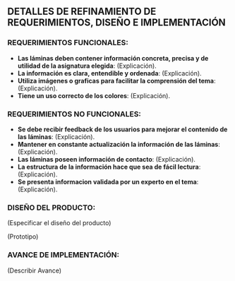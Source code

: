 ## DETALLES DE REFINAMIENTO DE REQUERIMIENTOS, DISEÑO E IMPLEMENTACIÓN
### REQUERIMIENTOS FUNCIONALES:
- **Las láminas deben contener información concreta, precisa y de utilidad de la asignatura elegida**: (Explicación).
- **La información es clara, entendible y ordenada**: (Explicación).
- **Utiliza imágenes o graficas para facilitar la comprensión del tema**: (Explicación).
- **Tiene un uso correcto de los colores**: (Explicación).

### REQUERIMIENTOS NO FUNCIONALES:
- **Se debe recibir feedback de los usuarios para mejorar el contenido de las láminas**: (Explicación).
- **Mantener en constante actualización la información de las láminas**: (Explicación).
- **Las láminas poseen información de contacto**: (Explicación).
- **La estructura de la información hace que sea de fácil lectura**: (Explicación).
- **Se presenta informacion validada por un experto en el tema**: (Explicación).

### DISEÑO DEL PRODUCTO:
(Especificar el diseño del producto)

(Prototipo)

### AVANCE DE IMPLEMENTACIÓN:
(Describir Avance)

